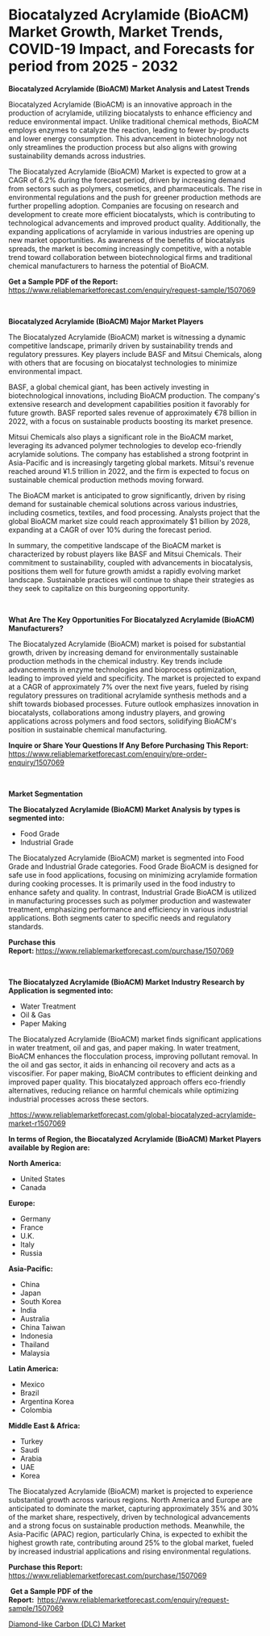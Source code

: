 <p><h1>Biocatalyzed Acrylamide (BioACM) Market Growth, Market Trends, COVID-19 Impact, and Forecasts for period from 2025 - 2032</h1></p><p><strong>Biocatalyzed Acrylamide (BioACM) Market Analysis and Latest Trends</strong></p>
<p><p>Biocatalyzed Acrylamide (BioACM) is an innovative approach in the production of acrylamide, utilizing biocatalysts to enhance efficiency and reduce environmental impact. Unlike traditional chemical methods, BioACM employs enzymes to catalyze the reaction, leading to fewer by-products and lower energy consumption. This advancement in biotechnology not only streamlines the production process but also aligns with growing sustainability demands across industries.</p><p>The Biocatalyzed Acrylamide (BioACM) Market is expected to grow at a CAGR of 6.2% during the forecast period, driven by increasing demand from sectors such as polymers, cosmetics, and pharmaceuticals. The rise in environmental regulations and the push for greener production methods are further propelling adoption. Companies are focusing on research and development to create more efficient biocatalysts, which is contributing to technological advancements and improved product quality. Additionally, the expanding applications of acrylamide in various industries are opening up new market opportunities. As awareness of the benefits of biocatalysis spreads, the market is becoming increasingly competitive, with a notable trend toward collaboration between biotechnological firms and traditional chemical manufacturers to harness the potential of BioACM.</p></p>
<p><strong>Get a Sample PDF of the Report:&nbsp;</strong> <a href="https://www.reliablemarketforecast.com/enquiry/request-sample/1507069?utm_campaign=1097&utm_medium=2&utm_source=Github&utm_content=ia&utm_term=01022025&utm_id=biocatalyzed-acrylamide-bioacm">https://www.reliablemarketforecast.com/enquiry/request-sample/1507069</a></p>
<p>&nbsp;</p>
<p><strong>Biocatalyzed Acrylamide (BioACM) Major Market Players</strong></p>
<p><p>The Biocatalyzed Acrylamide (BioACM) market is witnessing a dynamic competitive landscape, primarily driven by sustainability trends and regulatory pressures. Key players include BASF and Mitsui Chemicals, along with others that are focusing on biocatalyst technologies to minimize environmental impact.</p><p>BASF, a global chemical giant, has been actively investing in biotechnological innovations, including BioACM production. The company's extensive research and development capabilities position it favorably for future growth. BASF reported sales revenue of approximately €78 billion in 2022, with a focus on sustainable products boosting its market presence.</p><p>Mitsui Chemicals also plays a significant role in the BioACM market, leveraging its advanced polymer technologies to develop eco-friendly acrylamide solutions. The company has established a strong footprint in Asia-Pacific and is increasingly targeting global markets. Mitsui's revenue reached around ¥1.5 trillion in 2022, and the firm is expected to focus on sustainable chemical production methods moving forward.</p><p>The BioACM market is anticipated to grow significantly, driven by rising demand for sustainable chemical solutions across various industries, including cosmetics, textiles, and food processing. Analysts project that the global BioACM market size could reach approximately $1 billion by 2028, expanding at a CAGR of over 10% during the forecast period.</p><p>In summary, the competitive landscape of the BioACM market is characterized by robust players like BASF and Mitsui Chemicals. Their commitment to sustainability, coupled with advancements in biocatalysis, positions them well for future growth amidst a rapidly evolving market landscape. Sustainable practices will continue to shape their strategies as they seek to capitalize on this burgeoning opportunity.</p></p>
<p>&nbsp;</p>
<p><strong>What Are The Key Opportunities For Biocatalyzed Acrylamide (BioACM) Manufacturers?</strong></p>
<p><p>The Biocatalyzed Acrylamide (BioACM) market is poised for substantial growth, driven by increasing demand for environmentally sustainable production methods in the chemical industry. Key trends include advancements in enzyme technologies and bioprocess optimization, leading to improved yield and specificity. The market is projected to expand at a CAGR of approximately 7% over the next five years, fueled by rising regulatory pressures on traditional acrylamide synthesis methods and a shift towards biobased processes. Future outlook emphasizes innovation in biocatalysts, collaborations among industry players, and growing applications across polymers and food sectors, solidifying BioACM's position in sustainable chemical manufacturing.</p></p>
<p><strong>Inquire or Share Your Questions If Any Before Purchasing This Report:</strong> <a href="https://www.reliablemarketforecast.com/enquiry/pre-order-enquiry/1507069?utm_campaign=1097&utm_medium=2&utm_source=Github&utm_content=ia&utm_term=01022025&utm_id=biocatalyzed-acrylamide-bioacm">https://www.reliablemarketforecast.com/enquiry/pre-order-enquiry/1507069</a></p>
<p>&nbsp;</p>
<p><strong>Market Segmentation</strong></p>
<p><strong>The Biocatalyzed Acrylamide (BioACM) Market Analysis by types is segmented into:</strong></p>
<p><ul><li>Food Grade</li><li>Industrial Grade</li></ul></p>
<p><p>The Biocatalyzed Acrylamide (BioACM) market is segmented into Food Grade and Industrial Grade categories. Food Grade BioACM is designed for safe use in food applications, focusing on minimizing acrylamide formation during cooking processes. It is primarily used in the food industry to enhance safety and quality. In contrast, Industrial Grade BioACM is utilized in manufacturing processes such as polymer production and wastewater treatment, emphasizing performance and efficiency in various industrial applications. Both segments cater to specific needs and regulatory standards.</p></p>
<p><strong>Purchase this Report:&nbsp;</strong><a href="https://www.reliablemarketforecast.com/purchase/1507069?utm_campaign=1097&utm_medium=2&utm_source=Github&utm_content=ia&utm_term=01022025&utm_id=biocatalyzed-acrylamide-bioacm">https://www.reliablemarketforecast.com/purchase/1507069</a></p>
<p>&nbsp;</p>
<p><strong>The Biocatalyzed Acrylamide (BioACM) Market Industry Research by Application is segmented into:</strong></p>
<p><ul><li>Water Treatment</li><li>Oil & Gas</li><li>Paper Making</li></ul></p>
<p><p>The Biocatalyzed Acrylamide (BioACM) market finds significant applications in water treatment, oil and gas, and paper making. In water treatment, BioACM enhances the flocculation process, improving pollutant removal. In the oil and gas sector, it aids in enhancing oil recovery and acts as a viscosifier. For paper making, BioACM contributes to efficient deinking and improved paper quality. This biocatalyzed approach offers eco-friendly alternatives, reducing reliance on harmful chemicals while optimizing industrial processes across these sectors.</p></p>
<p><a href="https://www.reliablemarketforecast.com/global-biocatalyzed-acrylamide-market-r1507069?utm_campaign=1097&utm_medium=2&utm_source=Github&utm_content=ia&utm_term=01022025&utm_id=biocatalyzed-acrylamide-bioacm">&nbsp;https://www.reliablemarketforecast.com/global-biocatalyzed-acrylamide-market-r1507069</a></p>
<p><strong>In terms of Region, the Biocatalyzed Acrylamide (BioACM) Market Players available by Region are:</strong></p>
<p>
    <p> <strong> North America: </strong>
        <ul>
            <li>United States</li>
            <li>Canada</li>
        </ul>
        </p> 
    <p> <strong> Europe: </strong>
        <ul>
            <li>Germany</li>
            <li>France</li>
            <li>U.K.</li>
            <li>Italy</li>
            <li>Russia</li>
        </ul>
        </p> 
    <p> <strong> Asia-Pacific: </strong>
        <ul>
            <li>China</li>
            <li>Japan</li>
            <li>South Korea</li>
            <li>India</li>
            <li>Australia</li>
            <li>China Taiwan</li>
            <li>Indonesia</li>
            <li>Thailand</li>
            <li>Malaysia</li>
        </ul>
        </p> 
    <p> <strong> Latin America: </strong>
        <ul>
            <li>Mexico</li>
            <li>Brazil</li>
            <li>Argentina Korea</li>
            <li>Colombia</li>
        </ul>
        </p> 
    <p> <strong> Middle East & Africa: </strong>
        <ul>
            <li>Turkey</li>
            <li>Saudi</li>
            <li>Arabia</li>
            <li>UAE</li>
            <li>Korea</li>
        </ul>
    </p>
    </p>
<p><p>The Biocatalyzed Acrylamide (BioACM) market is projected to experience substantial growth across various regions. North America and Europe are anticipated to dominate the market, capturing approximately 35% and 30% of the market share, respectively, driven by technological advancements and a strong focus on sustainable production methods. Meanwhile, the Asia-Pacific (APAC) region, particularly China, is expected to exhibit the highest growth rate, contributing around 25% to the global market, fueled by increased industrial applications and rising environmental regulations.</p></p>
<p><strong>Purchase this Report: </strong><a href="https://www.reliablemarketforecast.com/purchase/1507069?utm_campaign=1097&utm_medium=2&utm_source=Github&utm_content=ia&utm_term=01022025&utm_id=biocatalyzed-acrylamide-bioacm">https://www.reliablemarketforecast.com/purchase/1507069</a></p>
<p>&nbsp;<strong>Get a Sample PDF of the Report:&nbsp;&nbsp;</strong><a href="https://www.reliablemarketforecast.com/enquiry/request-sample/1507069?utm_campaign=1097&utm_medium=2&utm_source=Github&utm_content=ia&utm_term=01022025&utm_id=biocatalyzed-acrylamide-bioacm">https://www.reliablemarketforecast.com/enquiry/request-sample/1507069</a></p>
<p><strong></strong></p>
<p><p><a href="https://github.com/castoriffic/Market-Research-Report-List-5/blob/main/diamond-like-carbon-dlc-market.md?utm_campaign=1097&utm_medium=2&utm_source=Github&utm_content=ia&utm_term=01022025&utm_id=biocatalyzed-acrylamide-bioacm">Diamond-like Carbon (DLC) Market</a></p></p>